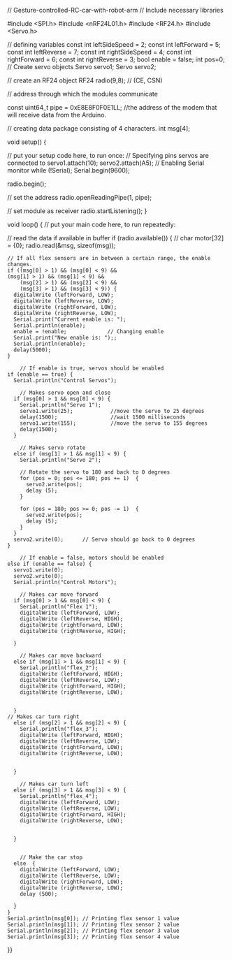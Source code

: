 // Gesture-controlled-RC-car-with-robot-arm
// Include necessary libraries

#include <SPI.h>
#include <nRF24L01.h>
#include <RF24.h>
#include <Servo.h>

// defining variables
const int leftSideSpeed = 2; 
const int leftForward = 5;
const int leftReverse = 7;
const int rightSideSpeed = 4;
const int rightForward = 6;
const int rightReverse = 3; 
bool enable = false; 
int pos=0;
// Create servo objects
Servo servo1;
Servo servo2;

// create an RF24 object
RF24 radio(9,8); // (CE, CSN)

// address through which the modules communicate

const uint64_t pipe = 0xE8E8F0F0E1LL; //the address of the modem that will receive data from the Arduino.

// creating data package consisting of 4 characters.
int msg[4];

void setup() {


  // put your setup code here, to run once:
// Specifying pins servos are connected to
  servo1.attach(10);
  servo2.attach(A5);
// Enabling Serial monitor
  while (!Serial);
    Serial.begin(9600);
  

radio.begin();

  // set the address
  radio.openReadingPipe(1, pipe);

  // set module as receiver
  radio.startListening();
}

void loop() {
  // put your main code here, to run repeatedly:

  // read the data if available in buffer
  if (radio.available())  {
    // char motor[32] = {0};
    radio.read(&msg, sizeof(msg));

	// If all flex sensors are in between a certain range, the enable changes.
    if ((msg[0] > 1) && (msg[0] < 9) &&
    (msg[1] > 1) && (msg[1] < 9) &&
        (msg[2] > 1) && (msg[2] < 9) && 
		(msg[3] > 1) && (msg[3] < 9)) {
      digitalWrite (leftForward, LOW);
      digitalWrite (leftReverse, LOW);
      digitalWrite (rightForward, LOW);
      digitalWrite (rightReverse, LOW);
      Serial.print("Current enable is: ");
      Serial.println(enable);
      enable = !enable;    			// Changing enable
      Serial.print("New enable is: ");;
      Serial.println(enable);
      delay(5000);
    }
		
		// If enable is true, servos should be enabled
    if (enable == true) {
      Serial.println("Control Servos");
      
		// Makes servo open and close
      if (msg[0] > 1 && msg[0] < 9) {
        Serial.println("Servo 1");
        servo1.write(25);            //move the servo to 25 degrees
        delay(1500);                 //wait 1500 milliseconds
        servo1.write(155);           //move the servo to 155 degrees
        delay(1500); 
      }
		
		// Makes servo rotate
      else if (msg[1] > 1 && msg[1] < 9) {
        Serial.println("Servo 2");
        
        // Rotate the servo to 180 and back to 0 degrees
        for (pos = 0; pos <= 180; pos += 1)  {
          servo2.write(pos);
          delay (5);
        }

        for (pos = 180; pos >= 0; pos -= 1)  {
          servo2.write(pos);
          delay (5);
        }
      }
      servo2.write(0); 		// Servo should go back to 0 degrees
    }

		// If enable = false, motors should be enabled
    else if (enable == false) {
      servo1.write(0);
      servo2.write(0);
      Serial.println("Control Motors");

		// Makes car move forward
      if (msg[0] > 1 && msg[0] < 9) {
        Serial.println("Flex 1");
        digitalWrite (leftForward, LOW);
        digitalWrite (leftReverse, HIGH);
        digitalWrite (rightForward, LOW);
        digitalWrite (rightReverse, HIGH);
    
      }
    
		// Makes car move backward
      else if (msg[1] > 1 && msg[1] < 9) {
        Serial.println("flex_2");
        digitalWrite (leftForward, HIGH);
        digitalWrite (leftReverse, LOW);
        digitalWrite (rightForward, HIGH);
        digitalWrite (rightReverse, LOW);
  
      
      }
  	// Makes car turn right
      else if (msg[2] > 1 && msg[2] < 9) {
        Serial.println("flex_3");
        digitalWrite (leftForward, HIGH);
        digitalWrite (leftReverse, LOW);
        digitalWrite (rightForward, LOW);
        digitalWrite (rightReverse, LOW);
  
  
      }
  
		// Makes car turn left
      else if (msg[3] > 1 && msg[3] < 9) {
        Serial.println("flex_4");
        digitalWrite (leftForward, LOW);
        digitalWrite (leftReverse, LOW);
        digitalWrite (rightForward, HIGH);
        digitalWrite (rightReverse, LOW);
  
  
      }
      
    
		// Make the car stop
      else  {
        digitalWrite (leftForward, LOW);
        digitalWrite (leftReverse, LOW);
        digitalWrite (rightForward, LOW);
        digitalWrite (rightReverse, LOW);
        delay (500);

      }
    } 
    Serial.println(msg[0]); // Printing flex sensor 1 value 
    Serial.println(msg[1]); // Printing flex sensor 2 value 
    Serial.println(msg[2]); // Printing flex sensor 3 value 
    Serial.println(msg[3]); // Printing flex sensor 4 value 


}}
  
